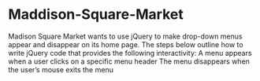 # Maddison-Square-Market
Madison Square Market wants to use jQuery to make drop-down menus appear and disappear on its home page.  The steps below outline how to write jQuery code that provides the following interactivity:  A menu appears when a user clicks on a specific menu header The menu disappears when the user’s mouse exits the menu
